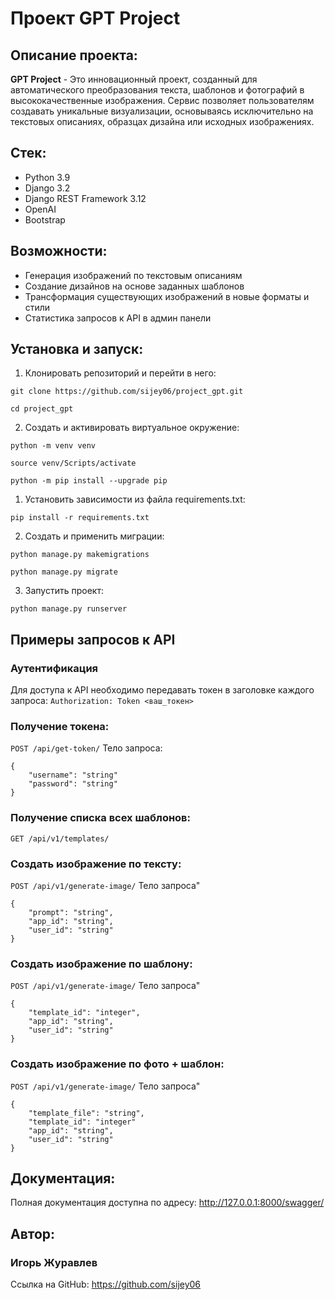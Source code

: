 # Проект GPT Project
## Описание проекта:
**GPT Project** - Это инновационный проект, созданный для автоматического преобразования текста, шаблонов и фотографий в высококачественные изображения. Сервис позволяет пользователям создавать уникальные визуализации, основываясь исключительно на текстовых описаниях, образцах дизайна или исходных изображениях.
## Стек:
- Python 3.9
- Django 3.2
- Django REST Framework 3.12
- OpenAI
- Bootstrap
## Возможности:
- Генерация изображений по текстовым описаниям
- Создание дизайнов на основе заданных шаблонов
- Трансформация существующих изображений в новые форматы и стили
- Статистика запросов к API в админ панели
## Установка и запуск:
1. Клонировать репозиторий и перейти в него:
```
git clone https://github.com/sijey06/project_gpt.git
```
```
cd project_gpt
```
2. Cоздать и активировать виртуальное окружение:
```
python -m venv venv
```
```
source venv/Scripts/activate
```
```
python -m pip install --upgrade pip
```
1. Установить зависимости из файла requirements.txt:
```
pip install -r requirements.txt
```
2. Создать и применить миграции:
```
python manage.py makemigrations
```
```
python manage.py migrate
```
3. Запустить проект:
```
python manage.py runserver
```
## Примеры запросов к API
### Аутентификация
Для доступа к API необходимо передавать токен в заголовке каждого запроса:
```Authorization: Token <ваш_токен>```
### Получение токена:
`POST /api/get-token/`
Тело запроса:
```
{
    "username": "string"
    "password": "string"
}
```
### Получение списка всех шаблонов:
`GET /api/v1/templates/`
### Создать изображение по тексту:
`POST /api/v1/generate-image/`
Тело запроса"
```
{
    "prompt": "string",
    "app_id": "string",
    "user_id": "string"
}
```
### Создать изображение по шаблону:
`POST /api/v1/generate-image/`
Тело запроса"
```
{
    "template_id": "integer",
    "app_id": "string",
    "user_id": "string"
}
```
### Создать изображение по фото + шаблон:
`POST /api/v1/generate-image/`
Тело запроса"
```
{
    "template_file": "string",
    "template_id": "integer"
    "app_id": "string",
    "user_id": "string"
}
```
## Документация:
Полная документация доступна по адресу:
http://127.0.0.1:8000/swagger/
## Автор:
### Игорь Журавлев
Ссылка на GitHub:
https://github.com/sijey06